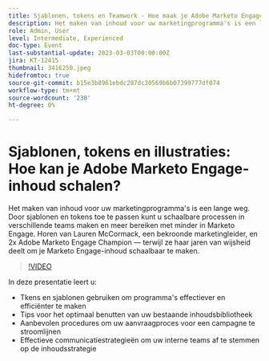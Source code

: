 ```yaml
---
title: Sjablonen, tokens en Teamwork - Hoe maak je Adobe Marketo Engage-inhoud schaalbaar
description: Het maken van inhoud voor uw marketingprogramma's is een lange weg. Door sjablonen en tokens toe te passen kunt u schaalbare processen in verschillende teams maken en meer bereiken met minder in Marketo Engage. Horen van Lauren McCormack, een bekroonde marketingleider, en 2x Adobe Marketo Engage Champion — terwijl ze haar jaren van wijsheid deelt om je Marketo Engage-inhoud schaalbaar te maken. In deze presentatie leert u:- Tkens en sjablonen gebruiken om programma's effectiever en efficiënter te maken - Tips voor het optimaal benutten van uw bestaande inhoudsbibliotheek - Aanbevolen werkwijzen om uw aanvraagproces voor de campagne te stroomlijnen - Effectieve communicatiestrategieën om uw interne teams op de inhoudsstrategie te richten
role: Admin, User
level: Intermediate, Experienced
doc-type: Event
last-substantial-update: 2023-03-03T00:00:00Z
jira: KT-12415
thumbnail: 3416250.jpeg
hidefromtoc: true
source-git-commit: b15e3b8961ebdc287dc30569b6b07399777df074
workflow-type: tm+mt
source-wordcount: '230'
ht-degree: 0%

---
```



# Sjablonen, tokens en illustraties: Hoe kan je Adobe Marketo Engage-inhoud schalen?

Het maken van inhoud voor uw marketingprogramma&#39;s is een lange weg. Door sjablonen en tokens toe te passen kunt u schaalbare processen in verschillende teams maken en meer bereiken met minder in Marketo Engage. Horen van Lauren McCormack, een bekroonde marketingleider, en 2x Adobe Marketo Engage Champion — terwijl ze haar jaren van wijsheid deelt om je Marketo Engage-inhoud schaalbaar te maken.

>[!VIDEO](https://video.tv.adobe.com/v/3416250/?quality=12&learn=on)

In deze presentatie leert u:

- Tkens en sjablonen gebruiken om programma&#39;s effectiever en efficiënter te maken
- Tips voor het optimaal benutten van uw bestaande inhoudsbibliotheek
- Aanbevolen procedures om uw aanvraagproces voor een campagne te stroomlijnen
- Effectieve communicatiestrategieën om uw interne teams af te stemmen op de inhoudsstrategie
